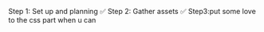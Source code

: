 Step 1: Set up and planning ✅
Step 2: Gather assets ✅ 
Step3:put some love to the css part when u can 








